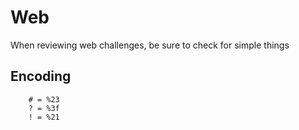 # Web

When reviewing web challenges, be sure to check for simple things

## Encoding
```
    # = %23
    ? = %3f
    ! = %21
```